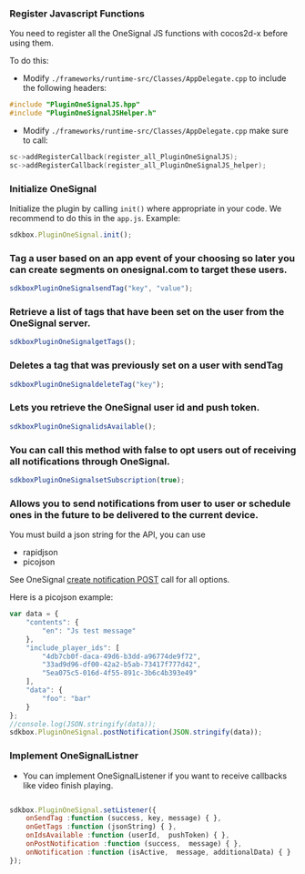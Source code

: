 ### Register Javascript Functions
You need to register all the OneSignal JS functions with cocos2d-x before using them.

To do this:
* Modify `./frameworks/runtime-src/Classes/AppDelegate.cpp` to include the following headers:
```cpp
#include "PluginOneSignalJS.hpp"
#include "PluginOneSignalJSHelper.h"
```

* Modify `./frameworks/runtime-src/Classes/AppDelegate.cpp` make sure to call:
```cpp
sc->addRegisterCallback(register_all_PluginOneSignalJS);
sc->addRegisterCallback(register_all_PluginOneSignalJS_helper);
```

### Initialize OneSignal
Initialize the plugin by calling `init()` where appropriate in your code. We
recommend to do this in the `app.js`. Example:
```javascript
sdkbox.PluginOneSignal.init();
```

### Tag a user based on an app event of your choosing so later you can create segments on onesignal.com to target these users.

```javascript
sdkboxPluginOneSignalsendTag("key", "value");
```

### Retrieve a list of tags that have been set on the user from the OneSignal server.
```javascript
sdkboxPluginOneSignalgetTags();
```

### Deletes a tag that was previously set on a user with sendTag
```javascript
sdkboxPluginOneSignaldeleteTag("key");
```

### Lets you retrieve the OneSignal user id and push token.
```javascript
sdkboxPluginOneSignalidsAvailable();
```

### You can call this method with false to opt users out of receiving all notifications through OneSignal.
```javascript
sdkboxPluginOneSignalsetSubscription(true);
```

### Allows you to send notifications from user to user or schedule ones in the future to be delivered to the current device.

You must build a json string for the API, you can use
- rapidjson
- picojson

See OneSignal [create notification POST](https://documentation.onesignal.com/v2.0/docs/notifications-create-notification) call for all options.

Here is a picojson example:
```javascript
var data = {
    "contents": {
        "en": "Js test message"
    },
    "include_player_ids": [
        "4db7cb0f-daca-49d6-b3dd-a96774de9f72",
        "33ad9d96-df00-42a2-b5ab-73417f777d42",
        "5ea075c5-016d-4f55-891c-3b6c4b393e49"
    ],
    "data": {
        "foo": "bar"
    }
};
//console.log(JSON.stringify(data));
sdkbox.PluginOneSignal.postNotification(JSON.stringify(data));
```

### Implement OneSignalListner
* You can implement OneSignalListener if you want to receive callbacks like video finish playing.
```javascript

sdkbox.PluginOneSignal.setListener({
    onSendTag :function (success, key, message) { },
    onGetTags :function (jsonString) { },
    onIdsAvailable :function (userId,  pushToken) { },
    onPostNotification :function (success,  message) { },
    onNotification :function (isActive,  message, additionalData) { }
});

```

